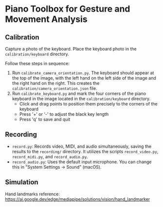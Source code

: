 # Piano Toolbox for Gesture and Movement Analysis


## Calibration

Capture a photo of the keyboard. Place the keyboard photo in the `calibration/keyboard` directory.

Follow these steps in sequence:
1. Run `calibrate_camera_orientation.py`. The keyboard should appear at the top of the image, with the left hand on the left side of the image and the right hand on the right. This creates the `calibration/camera_orientation.json` file.
2. Run `calibrate_keyboard.py` and mark the four corners of the piano keyboard in the image located in the `calibration/keyboard` directory.
   - Click and drag points to position them precisely to the corners of the keyboard
   - Press '+' or '-' to adjust the black key length
   - Press 'q' to save and quit


## Recording

- `record.py`: Records video, MIDI, and audio simultaneously, saving the results to the `recording/` directory. It utilizes the scripts `record_video.py`, `record_midi.py`, and `record_audio.py`.
- `record_audio.py`: Uses the default input microphone. You can change this in "System Settings -> Sound" (macOS).


## Simulation

Hand landmarks reference: https://ai.google.dev/edge/mediapipe/solutions/vision/hand_landmarker



